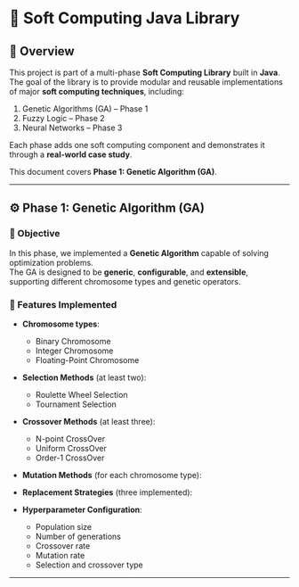 # 🧬 Soft Computing Java Library 

## 📖 Overview
This project is part of a multi-phase **Soft Computing Library** built in **Java**.  
The goal of the library is to provide modular and reusable implementations of major **soft computing techniques**, including:
1. Genetic Algorithms (GA) – Phase 1
2. Fuzzy Logic – Phase 2
3. Neural Networks – Phase 3

Each phase adds one soft computing component and demonstrates it through a **real-world case study**.

This document covers **Phase 1: Genetic Algorithm (GA)**.

---

## ⚙️ Phase 1: Genetic Algorithm (GA)

### 🎯 Objective
In this phase, we implemented a **Genetic Algorithm** capable of solving optimization problems.  
The GA is designed to be **generic**, **configurable**, and **extensible**, supporting different chromosome types and genetic operators.

### 🧩 Features Implemented
- **Chromosome types**:
    - Binary Chromosome
    - Integer Chromosome
    - Floating-Point Chromosome
- **Selection Methods** (at least two):
    - Roulette Wheel Selection
    - Tournament Selection
- **Crossover Methods** (at least three):
    - N-point CrossOver
    - Uniform CrossOver
    - Order-1 CrossOver 

- **Mutation Methods** (for each chromosome type):

- **Replacement Strategies** (three implemented):

- **Hyperparameter Configuration**:
    - Population size
    - Number of generations
    - Crossover rate
    - Mutation rate
    - Selection and crossover type

---



